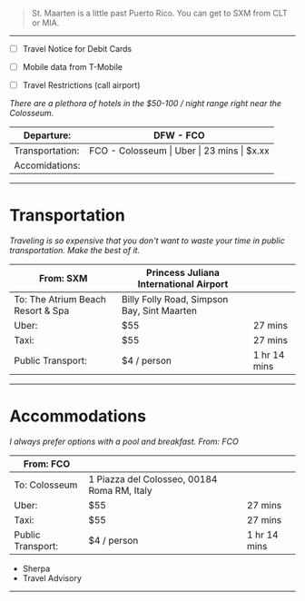>St. Maarten is a little past Puerto Rico. You can get to SXM from CLT or MIA.
---

- [ ] Travel Notice for Debit Cards
- [ ] Mobile data from T-Mobile
- [ ] Travel Restrictions (call airport)


*There are a plethora of hotels in the $50-100 / night range right near the Colosseum.*

| Departure:      | DFW - FCO                                   |
| --------------- | ------------------------------------------- |
| Transportation: | FCO - Colosseum \| Uber \| 23 mins \| $x.xx |
| Accomidations:  |                                             |

---

# Transportation

*Traveling is so expensive that you don't want to waste your time in public transportation. Make the best of it.*

| From: SXM                         | Princess Juliana International Airport      |              |
|-----------------------------------|---------------------------------------------|--------------|
| To: The Atrium Beach Resort & Spa | Billy Folly Road, Simpson Bay, Sint Maarten |              |
| Uber:                             | $55                                         | 27 mins      |
| Taxi:                             | $55                                         | 27 mins      |
| Public Transport:                 | $4 / person                                 | 1 hr 14 mins |



---

# Accommodations

*I always prefer options with a pool and breakfast.
From: FCO*

| From: FCO         |                                             |              |
|-------------------|---------------------------------------------|--------------|
| To: Colosseum     | 1 Piazza del Colosseo, 00184 Roma RM, Italy |              |
| Uber:             | $55                                         | 27 mins      |
| Taxi:             | $55                                         | 27 mins      |
| Public Transport: | $4 / person                                 | 1 hr 14 mins |



- Sherpa
- Travel Advisory

---